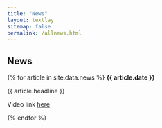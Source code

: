 ```yaml
---
title: "News"
layout: textlay
sitemap: false
permalink: /allnews.html
---
```


## News

<div class="jumbotron">
{% for article in site.data.news %}
<b>{{ article.date }}</b>
<p>{{ article.headline }}</p>
<p>Video link <a href="{{ article.video_link }}">here</a></p>

{% endfor %}
</div>